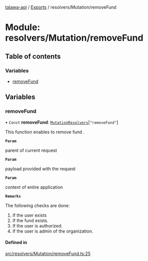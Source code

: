 [talawa-api](../README.md) / [Exports](../modules.md) / resolvers/Mutation/removeFund

# Module: resolvers/Mutation/removeFund

## Table of contents

### Variables

- [removeFund](resolvers_Mutation_removeFund.md#removefund)

## Variables

### removeFund

• `Const` **removeFund**: [`MutationResolvers`](types_generatedGraphQLTypes.md#mutationresolvers)[``"removeFund"``]

This function enables to remove fund .

**`Param`**

parent of current request

**`Param`**

payload provided with the request

**`Param`**

context of entire application

**`Remarks`**

The following checks are done:
1. If the user exists
2. If the fund  exists.
3. If the user is authorized.
4. If the user is admin of the organization.

#### Defined in

[src/resolvers/Mutation/removeFund.ts:25](https://github.com/PalisadoesFoundation/talawa-api/blob/e5f7a9d/src/resolvers/Mutation/removeFund.ts#L25)
